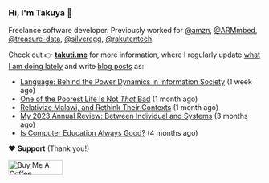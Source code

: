 ### Hi, I'm Takuya 👋

Freelance software developer. Previously worked for [@amzn](https://github.com/amzn), [@ARMmbed](https://github.com/ARMmbed), [@treasure-data](https://github.com/treasure-data), [@silveregg](https://github.com/silveregg), [@rakutentech](https://github.com/rakutentech).

Check out 👉 **[takuti.me](https://takuti.me/)** for more information, where I regularly update [what I am doing lately](https://takuti.me/now/) and write [blog posts](https://takuti.me/note/) as:


- [Language: Behind the Power Dynamics in Information Society](https://takuti.me/note/power-of-language/) (1 week ago)
- [One of the Poorest Life Is Not *That* Bad](https://takuti.me/note/malawian-personal-finance/) (1 month ago)
- [Relativize Malawi, and Rethink Their Contexts](https://takuti.me/note/relativize-and-contextualize/) (1 month ago)
- [My 2023 Annual Review: Between Individual and Systems](https://takuti.me/note/annual-review-2023/) (3 months ago)
- [Is Computer Education Always Good?](https://takuti.me/note/computer-education-in-malawi/) (4 months ago)

❤️ **Support** (Thank you!)

<a href="https://www.buymeacoffee.com/takuti" target="_blank"><img src="https://cdn.buymeacoffee.com/buttons/v2/default-yellow.png" alt="Buy Me A Coffee" style="height: 30px !important;width: 108px !important;" ></a>
